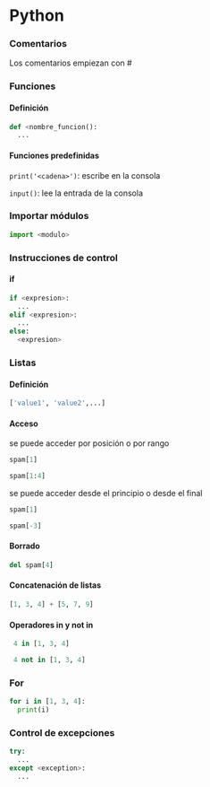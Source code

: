 # Python

### Comentarios

Los comentarios empiezan con #

### Funciones

#### Definición

```python
def <nombre_funcion():
  ...
```

#### Funciones predefinidas


```print('<cadena>')```: escribe <cadena> en la consola

```input()```: lee la entrada de la consola


### Importar módulos

```python
import <modulo>
```

### Instrucciones de control

#### if

```python
if <expresion>:
  ...
elif <expresion>:
  ...
else:
  <expresion>
```

### Listas

#### Definición

```python
['value1', 'value2',...]
```

#### Acceso

se puede acceder por posición o por rango
```python
spam[1]

spam[1:4]
```

se puede acceder desde el principio o desde el final
```python
spam[1]

spam[-3]
```

#### Borrado
```python
del spam[4]
```

#### Concatenación de listas
```python
[1, 3, 4] + [5, 7, 9]
```

#### Operadores in y not in

```python
 4 in [1, 3, 4]
```

```python
 4 not in [1, 3, 4]
```

### For

```python
for i in [1, 3, 4]:
  print(i)    
```

### Control de excepciones

```python
try:
  ...
except <exception>:
  ...
```

